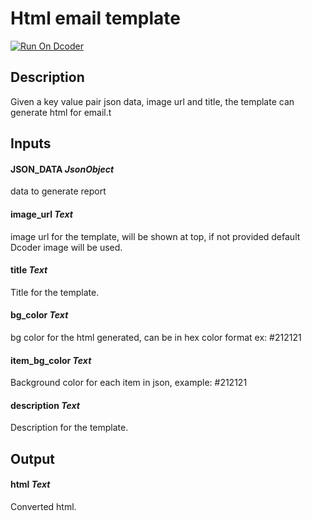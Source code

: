 # Html email template
[![Run On Dcoder](https://static-content.dcoder.tech/dcoder-assets/run-on-dcoder.svg)](https://code.dcoder.tech/feed/block/60997af72885bb4da6b21c72)

## Description
Given a key value pair json data, image url and title, the template can generate html for email.t

## Inputs
#### **JSON_DATA**  *JsonObject*
data to generate report
#### **image_url**  *Text*
image url for the template, will be shown at top, if not provided default Dcoder image will be used.
#### **title**  *Text*
Title for the template.
#### **bg_color**  *Text*
bg color for the html generated, can be in hex color format ex: #212121
#### **item_bg_color**  *Text*
Background color for each item in json, example: #212121
#### **description**  *Text*
Description for the template.

## Output
#### **html**  *Text*
Converted html.

